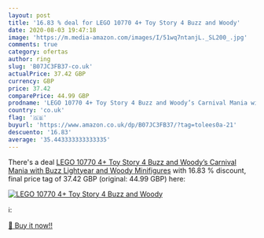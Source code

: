 ```yaml
---
layout: post
title: '16.83 % deal for LEGO 10770 4+ Toy Story 4 Buzz and Woody'
date: 2020-08-03 19:47:18
image: 'https://m.media-amazon.com/images/I/51wq7ntanjL._SL200_.jpg'
comments: true
category: ofertas
author: ring
slug: 'B07JC3FB37-co.uk'
actualPrice: 37.42 GBP
currency: GBP
price: 37.42
comparePrice: 44.99 GBP
prodname: 'LEGO 10770 4+ Toy Story 4 Buzz and Woody’s Carnival Mania with Buzz Lightyear and Woody Minifigures'
country: 'co.uk'
flag: '🇬🇧'
buyurl: 'https://www.amazon.co.uk/dp/B07JC3FB37/?tag=tolees0a-21'
descuento: '16.83'
average: '35.443333333333335'
---
```


There's a deal [LEGO 10770 4+ Toy Story 4 Buzz and Woody’s Carnival Mania with Buzz Lightyear and Woody Minifigures](https://www.amazon.co.uk/dp/B07JC3FB37/?tag=tolees0a-21)  with  16.83 % discount, final price tag of  37.42 GBP (original: 44.99 GBP) here:

[![LEGO 10770 4+ Toy Story 4 Buzz and Woody](https://m.media-amazon.com/images/I/51wq7ntanjL._SL200_.jpg)](https://www.amazon.co.uk/dp/B07JC3FB37/?tag=tolees0a-21)

ℹ️:


[🛒 Buy it now!!](https://www.amazon.co.uk/dp/B07JC3FB37/?tag=tolees0a-21)

